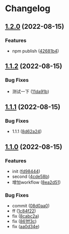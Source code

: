 # Changelog

## [1.2.0](https://github.com/xgChange/basic-package/compare/v1.1.2...v1.2.0) (2022-08-15)


### Features

* npm publish ([42681b4](https://github.com/xgChange/basic-package/commit/42681b4c3ab1268065ffc511f5251d7c385d1321))

## [1.1.2](https://github.com/xgChange/basic-package/compare/v1.1.1...v1.1.2) (2022-08-15)


### Bug Fixes

* 测试一下 ([11da91b](https://github.com/xgChange/basic-package/commit/11da91b6fe7c4d432ae650e322a0bf317b870b1a))

## [1.1.1](https://github.com/xgChange/basic-package/compare/v1.1.0...v1.1.1) (2022-08-15)


### Bug Fixes

* 1.1.1 ([8d62a24](https://github.com/xgChange/basic-package/commit/8d62a245318b0de5dad1e017f51cac549e9703ee))

## [1.1.0](https://github.com/xgChange/basic-package/compare/v1.0.5...v1.1.0) (2022-08-15)


### Features

* init ([fd98444](https://github.com/xgChange/basic-package/commit/fd98444c3bef4417fe6f745e9673866280dc0372))
* second ([4cde58b](https://github.com/xgChange/basic-package/commit/4cde58bbcbf6b746b5dd07ee988d073c2fd1e811))
* 增加workflow ([8ea2d51](https://github.com/xgChange/basic-package/commit/8ea2d51c5c0ca4fd28d1745197c89c995cd4b93d))


### Bug Fixes

* commit ([08d0aa0](https://github.com/xgChange/basic-package/commit/08d0aa0117543bc1ec2af65d3c13f544782e3e59))
* ff ([1c84f22](https://github.com/xgChange/basic-package/commit/1c84f22e0fb189f1afa32f0ec3700f7e382ad507))
* fix ([8cabc2a](https://github.com/xgChange/basic-package/commit/8cabc2a2357dd6ce0348307851160b870caaf3a9))
* fix ([861ff3c](https://github.com/xgChange/basic-package/commit/861ff3cee8f9aee2619a8396b88aa6a785556f31))
* fix ([aa0d34e](https://github.com/xgChange/basic-package/commit/aa0d34ee639fd31193b0c42f89601b487187fb0e))
